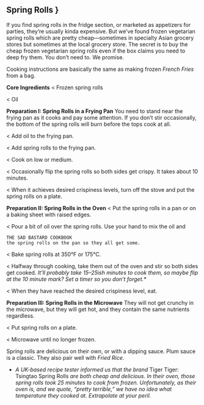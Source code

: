 ## Spring Rolls }

If you find spring rolls in the fridge section, or marketed as appetizers for
parties, they’re usually kinda expensive. But we’ve found frozen vegetarian
spring rolls which are pretty cheap—sometimes in specialty Asian grocery
stores but sometimes at the local grocery store. The secret is to buy the
cheap frozen vegetarian spring rolls even if the box claims you need to deep
fry them. You don’t need to. We promise.

Cooking instructions are basically the same as making frozen _French Fries_
from a bag.

**Core Ingredients**
< Frozen spring rolls

< Oil

**Preparation I: Spring Rolls in a Frying Pan**
You need to stand near the frying pan as it cooks and pay some attention. If
you don’t stir occasionally, the bottom of the spring rolls will burn before
the tops cook at all.

< Add oil to the frying pan.

< Add spring rolls to the frying pan.

< Cook on low or medium.

< Occasionally flip the spring rolls so both sides get crispy. It takes about
10 minutes.

< When it achieves desired crispiness levels, turn off the stove and put the
spring rolls on a plate.

**Preparation II: Spring Rolls in the Oven**
< Put the spring rolls in a pan or on a baking sheet with raised edges.

< Pour a bit of oil over the spring rolls. Use your hand to mix the oil and


```
THE SAD BASTARD COOKBOOK
the spring rolls on the pan so they all get some.
```
< Bake spring rolls at 350°F or 175°C.

< Halfway through cooking, take them out of the oven and stir so both
sides get cooked. _It’ll probably take 15–25ish minutes to cook them, so maybe
flip at the 10 minute mark? Set a timer so you don’t forget.*_

< When they have reached the desired crispiness level, eat.

**Preparation III: Spring Rolls in the Microwave**
They will not get crunchy in the microwave, but they will get hot, and they
contain the same nutrients regardless.

< Put spring rolls on a plate.

< Microwave until no longer frozen.

Spring rolls are delicious on their own, or with a dipping sauce. Plum sauce is
a classic. They also pair well with _Fried Rice_.

* _A UK-based recipe tester informed us that the brand_ Tiger Tiger: Tsingtao Spring
Rolls _are both cheap and delicious. In their oven, those spring rolls took 25 minutes to
cook from frozen. Unfortunately, as their oven is, and we quote, “pretty terrible,” we
have no idea what temperature they cooked at. Extrapolate at your peril._